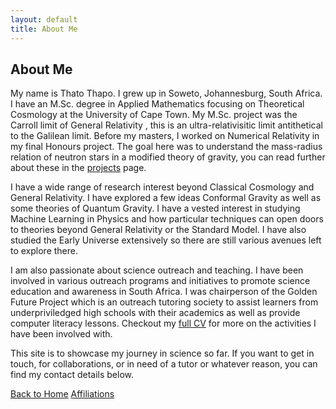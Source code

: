 ```yaml
---
layout: default
title: About Me
---
```


## About Me

My name is Thato Thapo. I grew up in Soweto, Johannesburg, South Africa. I have an M.Sc. degree in Applied Mathematics focusing on Theoretical Cosmology at the University of Cape Town. My M.Sc. project was the Carroll limit of General Relativity , this is an ultra-relativisitic limit antithetical to the Galilean limit. Before my masters, I worked on Numerical Relativity in my final Honours project. The goal here was to understand the mass-radius relation of neutron stars in a modified theory of gravity, you can read further about these in the <a href="{{ '/projects'}}" target="_blank">projects</a> page.

I have a wide range of research interest beyond Classical Cosmology and General Relativity. I have explored a few ideas Conformal Gravity as well as some theories of Quantum Gravity. I have a vested interest in studying Machine Learning in Physics and how particular techniques can open doors to theories beyond General Relativity or the Standard Model. I have also studied the Early Universe extensively so there are still various avenues left to explore there.

I am also passionate about science outreach and teaching. I have been involved in various outreach programs and initiatives to promote science education and awareness in South Africa. I was chairperson of the Golden Future Project which is an outreach tutoring society to assist learners from underpriviledged high schools with their academics as well as provide computer literacy lessons. Checkout my  <a href="{{ '/assets/pdf/Thato_Thapo_s_Curriculum_Vitae_Full.pdf'}}" target="_blank">full CV</a>  for more on the activities I have been involved with.

This site is to showcase my journey in science so far. If you want to get in touch, for collaborations, or in need of a tutor or whatever reason, you can find my contact details below.

<div class="button-container">
  <a href="{{ '/' | relative_url }}" class="about-me-button">Back to Home</a>
  <a href="{{ '/affiliations' | relative_url }}" class="about-me-button">Affiliations</a>
</div>